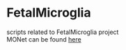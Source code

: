 # FetalMicroglia
scripts related to FetalMicroglia project \
MONet can be found [here](https://github.com/rzzli/MONet.git)

